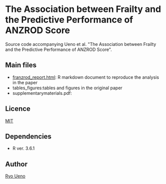 # The Association between Frailty and the Predictive Performance of ANZROD Score
Source code accompanying Ueno et al. "The Association between Frailty and the Predictive Performance of ANZROD Score".

## Main files
* [franzrod_report.html](https://github.com/ryo313/franzrod/blob/master/franzrod_report.html):
R markdown document to reproduce the analysis in the paper
* tables_figures:tables and figures in the original paper
* supplementarymaterials.pdf:

## Licence
[MIT](https://github.com/ryo313/franzrod/blob/master/LICENSE)

## Dependencies
* R ver. 3.6.1

## Author
[Ryo Ueno](https://github.com/ryo313/)
